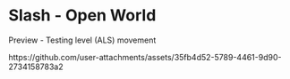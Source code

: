<h1>Slash - Open World</h1>

<p>Preview - Testing level (ALS) movement</p>
https://github.com/user-attachments/assets/35fb4d52-5789-4461-9d90-2734158783a2

